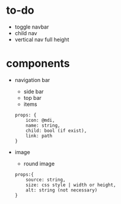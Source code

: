 # to-do
- toggle navbar
- child nav
- vertical nav full height

# components
- navigation bar
    - side bar
    - top bar
    - items
    ``` 
    props: {
        icon: @mdi,
        name: string,
        child: bool (if exist),
        link: path
    }
    ```

- image
    - round image
    ```
    props:{
        source: string,
        size: css style | width or height,
        alt: string (not necessary)
    }
    ```